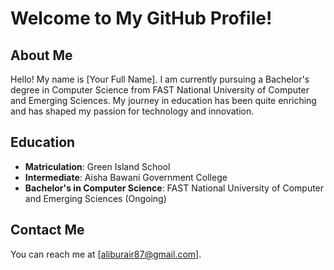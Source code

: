 # Welcome to My GitHub Profile!

## About Me

Hello! My name is [Your Full Name]. I am currently pursuing a Bachelor's degree in Computer Science from FAST National University of Computer and Emerging Sciences. My journey in education has been quite enriching and has shaped my passion for technology and innovation.

## Education

- **Matriculation**: Green Island School
- **Intermediate**: Aisha Bawani Government College
- **Bachelor's in Computer Science**: FAST National University of Computer and Emerging Sciences (Ongoing)

## Contact Me

You can reach me at [aliburair87@gmail.com].

